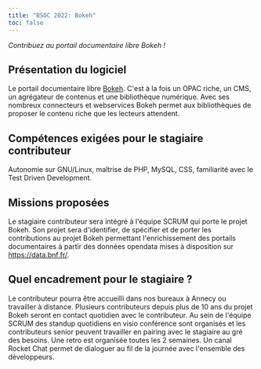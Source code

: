 ```yaml
---
title: "BSOC 2022: Bokeh"
toc: false
---
```


*Contribuez au portail documentaire libre Bokeh !*

## Présentation du logiciel

Le portail documentaire libre [Bokeh](https://wiki.bokeh-library-portal.org/index.php?title=Bokeh). C'est à la fois un OPAC riche, un CMS, un agrégateur de contenus et une bibliothèque numérique. Avec ses nombreux connecteurs et webservices Bokeh permet aux bibliothèques de proposer le contenu riche que les lecteurs attendent. 

## Compétences exigées pour le stagiaire contributeur

Autonomie sur GNU/Linux, maîtrise de PHP, MySQL, CSS, familiarité avec le Test Driven Development.

## Missions proposées

Le stagiaire contributeur sera intégré à l'équipe SCRUM qui porte le projet Bokeh. Son projet sera d'identifier, de spécifier et de porter les contributions au projet Bokeh permettant l'enrichissement des portails documentaires à partir des données opendata mises à disposition sur https://data.bnf.fr/.

## Quel encadrement pour le stagiaire ?

Le contributeur pourra être accueilli dans nos bureaux à Annecy ou travailler à distance. Plusieurs contributeurs depuis plus de 10 ans du projet Bokeh seront en contact quotidien avec le contributeur. Au sein de l'équipe SCRUM des standup quotidiens en visio conférence sont organisés et les contributeurs senior peuvent travailler en pairing avec le stagiaire au gré des besoins.  Une retro est organisée toutes les 2 semaines. Un canal Rocket Chat permet de dialoguer au fil de la journée avec l'ensemble des développeurs.
